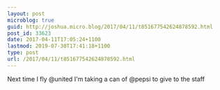 ```yaml
---
layout: post
microblog: true
guid: http://joshua.micro.blog/2017/04/11/t851677542624878592.html
post_id: 33623
date: 2017-04-11T17:05:24+1100
lastmod: 2019-07-30T17:41:18+1100
type: post
url: /2017/04/11/t851677542624878592.html
---
```

Next time I fly @united I'm taking a can of @pepsi to give to the staff
